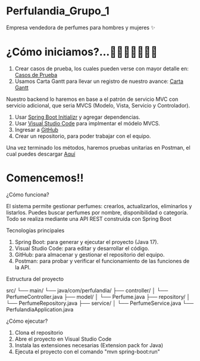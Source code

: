# Perfulandia_Grupo_1
Empresa vendedora de perfumes para hombres y mujeres ✨

# ¿Cómo iniciamos?...👩🏻‍💻🥇👨🏻‍💻
1. Crear casos de prueba, los cuales pueden verse con mayor detalle en: [Casos de Prueba](https://docs.google.com/spreadsheets/d/14TDQm57UXrLNfO6yh2W4BZ1GGhcZ_xp6S-X-IP6Si2U/edit?gid=681915443#gid=681915443)
2. Usamos Carta Gantt para llevar un registro de nuestro avance:  [Carta Gantt](https://docs.google.com/spreadsheets/d/1T88xv_SvmG8MqBjmDm0QIB9hgcdLkPwPyVFqAx14S-c/edit?usp=sharing)

Nuestro backend lo haremos en base a el patrón de servicio MVC con servicio adicional, que seria MVCS (Modelo, Vista, Servicio y Controlador).
1. Usar [Spring Boot Initializr](https://start.spring.io/) y agregar dependencias.
2. Usar [Visual Studio Code](https://code.visualstudio.com/download) para implmentar el módelo MVCS.
3. Ingresar a [GitHub](https://github.com/login)
4. Crear un repositorio, para poder trabajar con el equipo.

Una vez terminado los métodos, haremos pruebas unitarias en Postman, el cual puedes descargar [Aquí](https://www.postman.com/downloads/)

# Comencemos!!

¿Cómo funciona?

El sistema permite gestionar perfumes: crearlos, actualizarlos, eliminarlos y listarlos.
Puedes buscar perfumes por nombre, disponibilidad o categoría.
Todo se realiza mediante una API REST construida con Spring Boot

Tecnologías principales

1. Spring Boot: para generar y ejecutar el proyecto (Java 17).
2. Visual Studio Code: para editar y desarrollar el código.
3. GitHub: para almacenar y gestionar el repositorio del equipo.
4. Postman: para probar y verificar el funcionamiento de las funciones de la API.

Estructura del proyecto

src/
└── main/
└── java/com/perfulandia/
├── controller/
│ └── PerfumeController.java
├── model/
│ └── Perfume.java
├── repository/
│ └── PerfumeRepository.java
├── service/
│ └── PerfumeService.java
└── PerfulandiaApplication.java

¿Cómo ejecutar?

1. Clona el repositorio
2. Abre el proyecto en Visual Studio Code
3. Instala las extensiones necesarias (Extension pack for Java)
4. Ejecuta el proyecto con el comando "mvn spring-boot:run"
